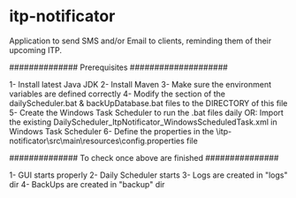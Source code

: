 # itp-notificator
Application to send SMS and/or Email to clients, reminding them of their upcoming ITP.

############## Prerequisites ####################

1- Install latest Java JDK
2- Install Maven
3- Make sure the environment variables are defined correctly
4- Modify the section of the dailyScheduler.bat & backUpDatabase.bat files to the DIRECTORY of this file
5- Create the Windows Task Scheduler to run the .bat files daily
 	OR: Import the existing DailyScheduler_ItpNotificator_WindowsScheduledTask.xml in Windows Task Scheduler
6- Define the properties in the \itp-notificator\src\main\resources\config.properties file


############## To check once above are finished ###############

1- GUI starts properly
2- Daily Scheduler starts
3- Logs are created in "logs" dir
4- BackUps are created in "backup" dir
